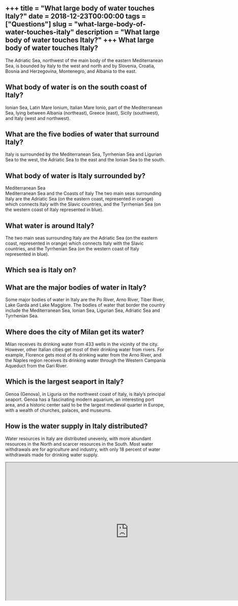 +++
title = "What large body of water touches Italy?"
date = 2018-12-23T00:00:00
tags = ["Questions"]
slug = "what-large-body-of-water-touches-italy"
description = "What large body of water touches Italy?"
+++
What large body of water touches Italy?
---------------------------------------

The Adriatic Sea, northwest of the main body of the eastern Mediterranean Sea, is bounded by Italy to the west and north and by Slovenia, Croatia, Bosnia and Herzegovina, Montenegro, and Albania to the east.

What body of water is on the south coast of Italy?
--------------------------------------------------

Ionian Sea, Latin Mare Ionium, Italian Mare Ionio, part of the Mediterranean Sea, lying between Albania (northeast), Greece (east), Sicily (southwest), and Italy (west and northwest).

What are the five bodies of water that surround Italy?
------------------------------------------------------

Italy is surrounded by the Mediterranean Sea, Tyrrhenian Sea and Ligurian Sea to the west, the Adriatic Sea to the east and the Ionian Sea to the south.

What body of water is Italy surrounded by?
------------------------------------------

Mediterranean Sea  
Mediterranean Sea and the Coasts of Italy The two main seas surrounding Italy are the Adriatic Sea (on the eastern coast, represented in orange) which connects Italy with the Slavic countries, and the Tyrrhenian Sea (on the western coast of Italy represented in blue).

What water is around Italy?
---------------------------

The two main seas surrounding Italy are the Adriatic Sea (on the eastern coast, represented in orange) which connects Italy with the Slavic countries, and the Tyrrhenian Sea (on the western coast of Italy represented in blue).

Which sea is Italy on?
----------------------

What are the major bodies of water in Italy?
--------------------------------------------

Some major bodies of water in Italy are the Po River, Arno River, Tiber River, Lake Garda and Lake Maggiore. The bodies of water that border the country include the Mediterranean Sea, Ionian Sea, Ligurian Sea, Adriatic Sea and Tyrrhenian Sea.

Where does the city of Milan get its water?
-------------------------------------------

Milan receives its drinking water from 433 wells in the vicinity of the city. However, other Italian cities get most of their drinking water from rivers. For example, Florence gets most of its drinking water from the Arno River, and the Naples region receives its drinking water through the Western Campania Aqueduct from the Gari River.

Which is the largest seaport in Italy?
--------------------------------------

Genoa (Genova), in Liguria on the northwest coast of Italy, is Italy’s principal seaport. Genoa has a fascinating modern aquarium, an interesting port area, and a historic center said to be the largest medieval quarter in Europe, with a wealth of churches, palaces, and museums.

How is the water supply in Italy distributed?
---------------------------------------------

Water resources in Italy are distributed unevenly, with more abundant resources in the North and scarcer resources in the South. Most water withdrawals are for agriculture and industry, with only 18 percent of water withdrawals made for drinking water supply.

<iframe allow="accelerometer; autoplay; clipboard-write; encrypted-media; gyroscope; picture-in-picture" allowfullscreen="" class="__youtube_prefs__  epyt-is-override  no-lazyload" data-no-lazy="1" data-origheight="433" data-origwidth="770" data-skipgform_ajax_framebjll="" height="433" id="_ytid_26686" loading="lazy" src="https://www.youtube.com/embed/VERC-gAKmh8?enablejsapi=1&autoplay=0&cc_load_policy=0&cc_lang_pref=&iv_load_policy=1&loop=0&modestbranding=0&rel=1&fs=1&playsinline=0&autohide=2&theme=dark&color=red&controls=1&" title="YouTube player" width="770"></iframe>